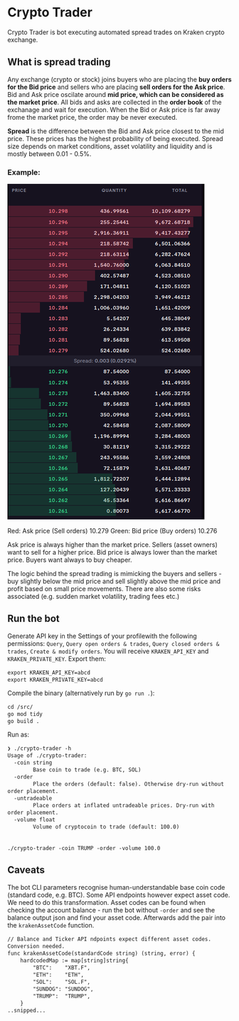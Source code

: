 # Crypto Trader

Crypto Trader is bot executing automated spread trades on Kraken crypto exchange.

## What is spread trading
Any exchange (crypto or stock) joins buyers who are placing the **buy orders for the Bid price** and sellers who are placing **sell orders for the Ask price**. Bid and Ask price oscilate around **mid price, which can be considered as the market price**. All bids and asks are collected in the **order book** of the exchanage and wait for execution. When the Bid or Ask price is far away frome the market price, the order may be never executed.


**Spread** is the difference between the Bid and Ask price closest to the mid price. These prices has the highest probability of being executed. Spread size depends on market conditions, asset volatility and liquidity and is mostly between 0.01 - 0.5%.

### Example:
![Spread](readme/spread.png)

Red: Ask price (Sell orders) 10.279
Green: Bid price (Buy orders) 10.276

Ask price is always higher than the market price. Sellers (asset owners) want to sell for a higher price.
Bid price is always lower than the market price. Buyers want always to buy cheaper.

The logic behind the spread trading is mimicking the buyers and sellers - buy slightly below the mid price and sell slightly above the mid price and profit based on small price movements.
There are also some risks associated (e.g. sudden market volatility, trading fees etc.)


## Run the bot
Generate API key in the Settings of your profilewith the following permissions: `Query`, `Query open orders & trades`, `Query closed orders & trades`, `Create & modify orders`. You will receive `KRAKEN_API_KEY` and `KRAKEN_PRIVATE_KEY`. Export them:
```
export KRAKEN_API_KEY=abcd
export KRAKEN_PRIVATE_KEY=abcd
```

Compile the binary (alternatively run by `go run .`):
```
cd /src/
go mod tidy
go build .
```

Run as:
```
❯ ./crypto-trader -h
Usage of ./crypto-trader:
  -coin string
        Base coin to trade (e.g. BTC, SOL)
  -order
        Place the orders (default: false). Otherwise dry-run without order placement.
  -untradeable
        Place orders at inflated untradeable prices. Dry-run with order placement.
  -volume float
        Volume of cryptocoin to trade (default: 100.0)


./crypto-trader -coin TRUMP -order -volume 100.0
```

## Caveats
The bot CLI parameters recognise human-understandable base coin code (standard code, e.g. BTC). Some API endpoints however expect asset code. We need to do this transformation.
Asset codes can be found when checking the account balance - run the bot without `-order` and see the balance output json and find your asset code. Afterwards add the pair into the `krakenAssetCode` function.
```
// Balance and Ticker API ndpoints expect different asset codes. Conversion needed.
func krakenAssetCode(standardCode string) (string, error) {
	hardcodedMap := map[string]string{
		"BTC":    "XBT.F",
		"ETH":    "ETH",
		"SOL":    "SOL.F",
		"SUNDOG": "SUNDOG",
		"TRUMP":  "TRUMP",
	}
..snipped...
```
